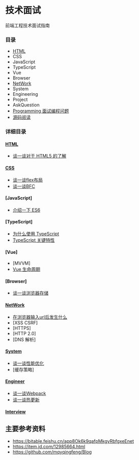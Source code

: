 # 技术面试

前端工程技术面试指南

### 目录

- [HTML](#HTML)
- CSS
- JavaScript 
- TypeScript
- Vue
- Browser
- [NetWork](#NetWork)
- System
- Engineering
- Project
- AskQuestion
- [Programming 面试编程问题](./programming/index.md)
- [源码阅读](./codes/index.md)

### 详细目录

#### [HTML](./html)

- [谈一谈对于 HTML5 的了解](./html/what-is-html5.md) 

#### [CSS](./css)

- [谈一谈flex布局](./css/what-is-flex.md)
- [谈一谈BFC](./css/what-is-bfc.md)

#### [JavaScript]

- [介绍一下 ES6](./what-is-es6.md)

#### [TypeScript]

- [为什么使用 TypeScript](./ts/why-use-ts.md)
- [TypeScript 关键特性](./ts/typescript-key-feature.md)

#### [Vue]

- [MVVM]
- [Vue 生命周期](./vue/lifecycle.md)

#### [Browser]

- [谈一谈浏览器存储](./what-is-browser-cache.md)

#### [NetWork](./network)

- [在浏览器输入url后发生什么](./network/what-happen-after-enter-a-url.md)
- [XSS CSRF]
- [HTTPS]
- [HTTP 2.0]
- [DNS 解析]

#### [System](./system/)

- [谈一谈性能优化](./system/what-is-performance-optimization.md)
- [缓存策略]

#### [Engineer](./engineer)

- [谈一谈Webpack](./engineer/what-is-webpack.md)
- [谈一谈热更新](./engineer/what-is-hot-replace.md)

#### [Interview](./interview/index.md)

## 主要参考资料

- https://bitable.feishu.cn/app8Ok6k9qafpMkgyRbfgxeEnet
- https://item.jd.com/12985664.html
- https://github.com/mqyqingfeng/Blog
